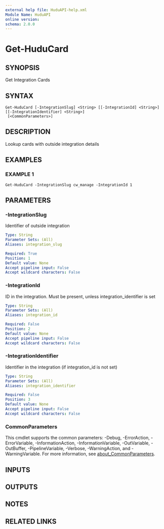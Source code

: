 ```yaml
---
external help file: HuduAPI-help.xml
Module Name: HuduAPI
online version:
schema: 2.0.0
---
```


# Get-HuduCard

## SYNOPSIS
Get Integration Cards

## SYNTAX

```
Get-HuduCard [-IntegrationSlug] <String> [[-IntegrationId] <String>] [[-IntegrationIdentifier] <String>]
 [<CommonParameters>]
```

## DESCRIPTION
Lookup cards with outside integration details

## EXAMPLES

### EXAMPLE 1
```
Get-HuduCard -IntegrationSlug cw_manage -IntegrationId 1
```

## PARAMETERS

### -IntegrationSlug
Identifier of outside integration

```yaml
Type: String
Parameter Sets: (All)
Aliases: integration_slug

Required: True
Position: 1
Default value: None
Accept pipeline input: False
Accept wildcard characters: False
```

### -IntegrationId
ID in the integration.
Must be present, unless integration_identifier is set

```yaml
Type: String
Parameter Sets: (All)
Aliases: integration_id

Required: False
Position: 2
Default value: None
Accept pipeline input: False
Accept wildcard characters: False
```

### -IntegrationIdentifier
Identifier in the integration (if integration_id is not set)

```yaml
Type: String
Parameter Sets: (All)
Aliases: integration_identifier

Required: False
Position: 3
Default value: None
Accept pipeline input: False
Accept wildcard characters: False
```

### CommonParameters
This cmdlet supports the common parameters: -Debug, -ErrorAction, -ErrorVariable, -InformationAction, -InformationVariable, -OutVariable, -OutBuffer, -PipelineVariable, -Verbose, -WarningAction, and -WarningVariable. For more information, see [about_CommonParameters](http://go.microsoft.com/fwlink/?LinkID=113216).

## INPUTS

## OUTPUTS

## NOTES

## RELATED LINKS
